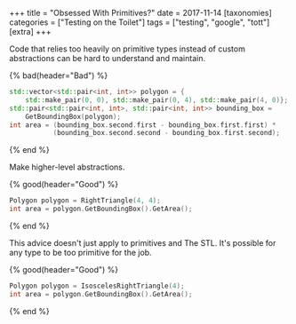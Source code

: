 +++
title = "Obsessed With Primitives?"
date = 2017-11-14
[taxonomies]
categories = ["Testing on the Toilet"]
tags = ["testing", "google", "tott"]
[extra]
+++

Code that relies too heavily on primitive types instead of custom abstractions can be hard to
understand and maintain.

{% bad(header="Bad") %}
```cpp
std::vector<std::pair<int, int>> polygon = {
    std::make_pair(0, 0), std::make_pair(0, 4), std::make_pair(4, 0)};
std::pair<std::pair<int, int>, std::pair<int, int>> bounding_box =
    GetBoundingBox(polygon);
int area = (bounding_box.second.first - bounding_box.first.first) *
           (bounding_box.second.second - bounding_box.first.second);

```
{% end %}

Make higher-level abstractions.

{% good(header="Good") %}
```cpp
Polygon polygon = RightTriangle(4, 4);
int area = polygon.GetBoundingBox().GetArea();
```
{% end %}

This advice doesn't just apply to primitives and The STL. It's possible for any type to be too
primitive for the job.

{% good(header="Good") %}
```cpp
Polygon polygon = IsoscelesRightTriangle(4);
int area = polygon.GetBoundingBox().GetArea();
```
{% end %}
